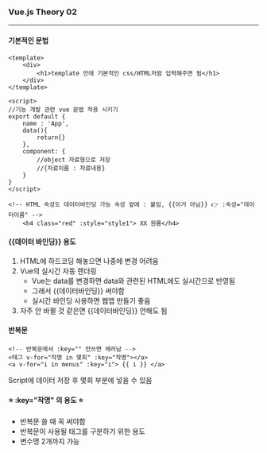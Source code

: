 ### Vue.js Theory 02
----
#### 기본적인 문법
```
<template>
    <div>
        <h1>template 안에 기본적인 css/HTML처럼 입력해주면 됨</h1>
    </div>
</template>
```
```
<script>
//기능 개발 관련 vue 문법 적용 시키기
export default {
    name : 'App',
    data(){
        return{}
    },
    component: {
        //object 자료형으로 저장
        //{자료이름 : 자료내용}
    }
}
</script>
```
```
<!-- HTML 속성도 데이터바인딩 가능 속성 앞에 : 붙임, {{이거 아님}} 👉 :속성="데이터이름" -->
    <h4 class="red" :style="style1"> XX 원룸</h4>
```
#### {{데이터 바인딩}} 용도
1. HTML에 하드코딩 해놓으면 나중에 변경 어려움
2. Vue의 실시간 자동 렌더링
    + Vue는 data를 변경하면 data와 관련된 HTML에도 실시간으로 반영됨
    + 그래서 {{데이터바인딩}} 써야함
    + 실시간 바인딩 사용하면 웹앱 만들기 좋음
3. 자주 안 바뀔 것 같은면 {{데이터바인딩}} 안해도 됨

#### 반복문
```
<!-- 반복문에서 :key="" 안쓰면 에러남 -->
<태그 v-for="작명 in 몇회" :key="작명"></a>
<a v-for="i in menus" :key="i"> {{ i }} </a>
```
Script에 데이터 저장 후 몇회 부분에 넣을 수 있음
#### ⭐ :key="작명" 의 용도 ⭐
- 반복문 쓸 때 꼭 써야함
- 반복문이 사용될 태그를 구분하기 위한 용도
- 변수명 2개까지 가능

